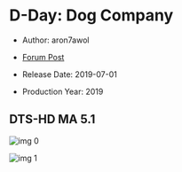# D-Day: Dog Company

* Author: aron7awol

* [Forum Post](https://www.avsforum.com/threads/bass-eq-for-filtered-movies.2995212/post-58322972)

* Release Date: 2019-07-01
* Production Year: 2019

## DTS-HD MA 5.1

![img 0](https://i.imgur.com/3p3jLJ1.jpg)

![img 1](https://i.imgur.com/9qyIgOu.jpg)

